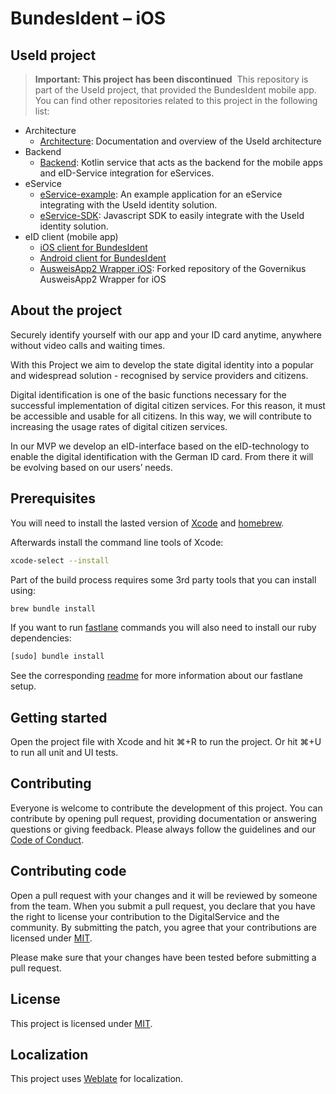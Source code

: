 # BundesIdent – iOS

## UseId project
> **Important:  This project has been discontinued**
​
This repository is part of the UseId project, that provided the BundesIdent mobile app.  You can find other repositories related to this project in the following list:
​
- Architecture
	- [Architecture](https://github.com/digitalservicebund/useid-architecture/tree/main): Documentation and overview of the UseId architecture
- Backend
	- [Backend](https://github.com/digitalservicebund/useid-backend-service): Kotlin service that acts as the backend for the mobile apps and eID-Service integration for eServices.
- eService
	- [eService-example](https://github.com/digitalservicebund/useid-eservice-example): An example application for an eService integrating with the UseId identity solution.
	- [eService-SDK](https://github.com/digitalservicebund/useid-eservice-sdk): Javascript SDK to easily integrate with the UseId identity solution.
- eID client (mobile app)
	- [iOS client for BundesIdent](https://github.com/digitalservicebund/useid-app-ios)
	- [Android client for BundesIdent](https://github.com/digitalservicebund/useid-app-android)
	- [AusweisApp2 Wrapper iOS](https://github.com/digitalservicebund/AusweisApp2Wrapper-iOS-SPM): Forked repository of the Governikus AusweisApp2 Wrapper for iOS

## About the project

Securely identify yourself with our app and your ID card anytime, anywhere without video calls and waiting times.

With this Project we aim to develop the state digital identity into a popular and widespread solution - recognised by service providers and citizens.

Digital identification is one of the basic functions necessary for the successful implementation of digital citizen services. For this reason, it must be accessible and usable for all citizens. In this way, we will contribute to increasing the usage rates of digital citizen services.

In our MVP we develop an eID-interface based on the eID-technology to enable the digital identification with the German ID card. From there it will be evolving based on our users’ needs.

## Prerequisites

You will need to install the lasted version of [Xcode](https://developer.apple.com/xcode/) and [homebrew](https://brew.sh).

Afterwards install the command line tools of Xcode:

```sh
xcode-select --install
```

Part of the build process requires some 3rd party tools that you can install using:

```sh
brew bundle install
```

If you want to run [fastlane](https://fastlane.tools) commands you will also need to install our ruby dependencies:

```sh
[sudo] bundle install
```

See the corresponding [readme](fastlane/README.md) for more information about our fastlane setup.


## Getting started

Open the project file with Xcode and hit ⌘+R to run the project. Or hit ⌘+U to run all unit and UI tests.

## Contributing

Everyone is welcome to contribute the development of this project. You can contribute by opening pull request,
providing documentation or answering questions or giving feedback. Please always follow the guidelines and our
[Code of Conduct](CODE_OF_CONDUCT.md).

## Contributing code

Open a pull request with your changes and it will be reviewed by someone from the team. When you submit a pull request,
you declare that you have the right to license your contribution to the DigitalService and the community.
By submitting the patch, you agree that your contributions are licensed under [MIT](LICENSE).

Please make sure that your changes have been tested before submitting a pull request.


## License

This project is licensed under [MIT](LICENSE).

## Localization

This project uses [Weblate](https://hosted.weblate.org/engage/useid/) for localization.
